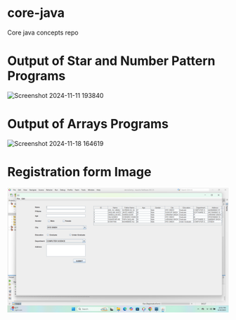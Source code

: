 # core-java
 Core java concepts repo
# Output of Star and Number Pattern Programs
![Screenshot 2024-11-11 193840](https://github.com/user-attachments/assets/2d9ee6c0-db2b-4a6c-9a1d-05a4b26896c5)
# Output of Arrays Programs 
![Screenshot 2024-11-18 164619](https://github.com/user-attachments/assets/89fc3dea-2e34-478e-9461-be3f06d40540)
# Registration form Image
![image alt](https://github.com/AdilAli007/core-java/blob/b7ad502340a6009f0ff4a66dc886943044320fbc/Screenshot%20(6).png)
